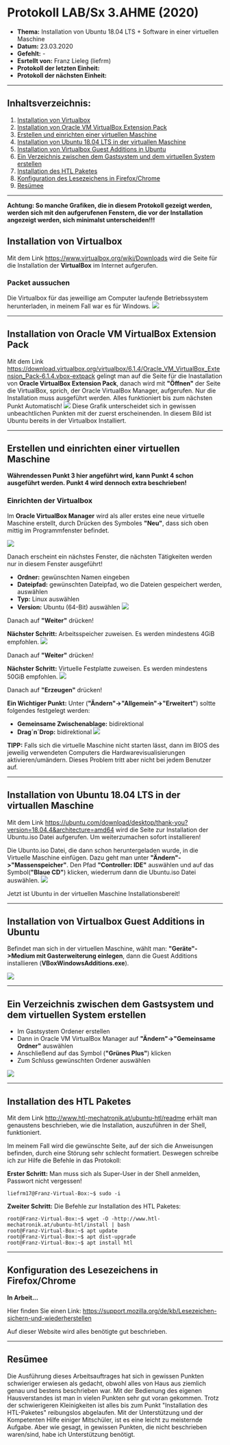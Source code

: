 # Protokoll LAB/Sx 3.AHME (2020)

* **Thema:** Installation von Ubuntu 18.04 LTS + Software in einer virtuellen Maschine
* **Datum:** 23.03.2020
* **Gefehlt:** -
* **Esrtellt von:** Franz Lieleg (liefrm)
* **Protokoll der letzten Einheit:**
* **Protokoll der nächsten Einheit:**


--------------------------------------------------------------------------------------------------------
## Inhaltsverzeichnis:

1. [Installation von Virtualbox](#installatio-von-virtualbox)
1. [Installation von Oracle VM VirtualBox Extension Pack](#installation-von-oracle-vm-virtualbox-extension-pack)
1. [Erstellen und einrichten einer virtuellen Maschine](#erstellen-und-einrichten-einer-virtuellen-maschine)
1. [Installation von Ubuntu 18.04 LTS in der virtuallen Maschine](#installetion-von-ubuntu-18.04-lts-in-der-virtuallen-maschine)
1. [Installation von Virtualbox Guest Additions in Ubuntu](#installation-von-virtualbox-guest-additions-in-ubuntu)
1. [Ein Verzeichnis zwischen dem Gastsystem und dem virtuellen System erstellen](#ein-verzeichnis-zwischen-dem-gastsystem-und-dem-virtuellen-system-erstellen)
1. [Installation des HTL Paketes](#installation-des-htl-paketes)
1. [Konfiguration des Lesezeichens in Firefox/Chrome](#konfiguration-des-lesezeichens-in-firefoxchrome)
1. [Resümee](#resümee)

-------------------------------------------------------------------------------------------------------
**Achtung: So manche Grafiken, die in diesem Protokoll gezeigt  werden, werden sich mit den aufgerufenen Fenstern, die vor der Installation angezeigt werden, sich minimalst unterscheiden!!!**

## Installation von Virtualbox
Mit dem Link https://www.virtualbox.org/wiki/Downloads wird die Seite für die Installation der **VirtualBox** im Internet aufgerufen.

### Packet aussuchen
Die Virtualbox für das jeweillige am Computer laufende Betriebssystem herunterladen, in meinem Fall war es für Windows.
![](https://cdn.discordapp.com/attachments/691664570208616518/692317087728664606/unknown.png)

-----------------------------------------------------------------------------------------------------------
## Installation von Oracle VM VirtualBox Extension Pack
Mit dem Link https://download.virtualbox.org/virtualbox/6.1.4/Oracle_VM_VirtualBox_Extension_Pack-6.1.4.vbox-extpack gelingt man auf die Seite für die Inastallation von **Oracle VirtualBox Extension Pack**, danach wird mit **"Öffnen"** der Seite die VirtualBox, sprich, der Oracle VirtualBox Manager, aufgerufen. Nur die Installation muss ausgeführt werden. Alles funktioniert bis zum nächsten Punkt Automatisch!
![](https://cdn.discordapp.com/attachments/691664570208616518/692322046234853436/unknown.png)
Diese Grafik unterscheidet sich in gewissen unbeachtlichen Punkten mit der zuerst erscheinenden. In diesem Bild ist Ubuntu bereits in der Virtualbox Installiert.

---------------------------------------------------------------------------------------------------------------
## Erstellen und einrichten einer virtuellen Maschine
**Währendessen Punkt 3 hier angeführt wird, kann Punkt 4  schon ausgeführt werden. Punkt 4 wird dennoch extra beschrieben!**

### Einrichten der Virtualbox
Im **Oracle VirtualBox Manager** wird als aller erstes eine neue virtuelle Maschine erstellt, durch Drücken des Symboles **"Neu"**, dass sich oben mittig im Programmfenster befindet.

![](https://cdn.discordapp.com/attachments/691664570208616518/692330649960448020/unknown.png)

Danach erscheint ein nächstes Fenster, die nächsten Tätigkeiten werden nur in diesem Fenster ausgeführt! 
* **Ordner:** gewünschten Namen eingeben
* **Dateipfad:** gewünschten Dateipfad, wo die Dateien gespeichert werden, auswählen
* **Typ:** Linux auswählen
* **Version:** Ubuntu (64-Bit) auswählen
![](https://media.discordapp.net/attachments/691664570208616518/692334047136841748/unknown.png?width=1443&height=617)

Danach auf **"Weiter"** drücken!

**Nächster Schritt:** Arbeitsspeicher zuweisen. Es werden mindestens 4GiB empfohlen.
![](https://media.discordapp.net/attachments/691664570208616518/692336097077755944/unknown.png)

Danach auf **"Weiter"** drücken!

**Nächster Schritt:** Virtuelle Festplatte zuweisen. Es werden mindestens 50GiB empfohlen.
![](https://media.discordapp.net/attachments/691664570208616518/692339161868402738/unknown.png)

Danach auf **"Erzeugen"** drücken!



**Ein Wichtiger Punkt:** Unter (**"Ändern"->"Allgemein"->"Erweitert"**) soltte folgendes festgelegt werden:
* **Gemeinsame Zwischenablage:** bidirektional
* **Drag´n´Drop:** bidirektional
![](https://media.discordapp.net/attachments/691664570208616518/692342307244212276/unknown.png)

**TIPP:** Falls sich die virtuelle Maschine nicht starten lässt, dann im BIOS des jeweilig verwendeten Computers die Hardwarevisualisierungen aktivieren/umändern. Dieses Problem tritt aber nicht bei jedem Benutzer auf.

-------------------------------------------------------------------------------------------------------------------------
## Installation von Ubuntu 18.04 LTS in der virtuallen Maschine
Mit dem Link https://ubuntu.com/download/desktop/thank-you?version=18.04.4&architecture=amd64 wird die Seite zur Installation der Ubuntu.iso Datei aufgerufen. Um weiterzumachen sofort installieren!

 Die Ubunto.iso Datei, die dann schon heruntergeladen wurde, in die Virtuelle Maschine einfügen. Dazu geht man unter **"Ändern"->"Massenspeicher"**. Den Pfad **"Controller: IDE"** auswählen und auf das Symbol(**"Blaue CD"**) klicken, wiederrum dann die Ubuntu.iso Datei auswählen.
![](https://media.discordapp.net/attachments/691664570208616518/692378909374939165/unknown.png)

Jetzt ist Ubuntu in der virtuellen Maschine Installationsbereit!

-------------------------------------------------------------------------------------------------------------------------------------
## Installation von Virtualbox Guest Additions in Ubuntu
Befindet man sich in der virtuellen Maschine, wählt man: **"Geräte"->Medium mit Gasterweiterung einlegen**, dann die Guest Additions installieren (**VBoxWindowsAdditions.exe**).

![](https://media.discordapp.net/attachments/691664570208616518/692384601942786188/unknown.png)

-----------------------------------------------------------------------------------------------------------------------------------
## Ein Verzeichnis zwischen dem Gastsystem und dem virtuellen System erstellen
* Im Gastsystem Ordener erstellen
* Dann in Oracle VM  VirtualBox Manager auf **"Ändern"->"Gemeinsame Ordner"** auswählen
* Anschließend auf das Symbol (**"Grünes Plus"**) klicken
* Zum Schluss gewünschten Ordener auswählen

![](https://cdn.discordapp.com/attachments/691664570208616518/692387478677487646/unknown.png)

------------------------------------------------------------------------------------------------------------------------------------
## Installation des HTL Paketes
Mit dem Link http://www.htl-mechatronik.at/ubuntu-htl/readme erhält man genaustens beschrieben, wie die Installation, auszuführen in der Shell, funktioniert.

Im meinem Fall wird die gewünschte Seite, auf der sich die Anweisungen befinden, durch eine Störung sehr schlecht formatiert. Deswegen schreibe ich zur Hilfe die Befehle in das Protokoll:

**Erster Schritt:** Man muss sich als Super-User in der Shell anmelden, Passwort nicht vergessen!
```
liefrm17@Franz-Virtual-Box:~$ sudo -i
```

**Zweiter Schritt:** Die Befehle zur Installation des HTL Paketes:
```
root@Franz-Virtual-Box:~$ wget -O -http://www.htl-mechatronik.at/ubuntu-htl/install | bash
root@Franz-Virtual-Box:~$ apt update
root@Franz-Virtual-Box:~$ apt dist-upgrade
root@Franz-Virtual-Box:~$ apt install htl
```
------------------------------------------------------------------------------------------------------------------------
## Konfiguration des Lesezeichens in Firefox/Chrome
**In Arbeit...**

Hier finden Sie einen Link: https://support.mozilla.org/de/kb/Lesezeichen-sichern-und-wiederherstellen 

Auf dieser Website wird alles benötigte gut beschrieben.

--------------------------------------------------------------------------------------------------------------------
## Resümee
Die Ausführung dieses Arbeitsauftrages hat sich in gewissen Punkten schwieriger erwiesen als gedacht, obwohl alles von Haus aus ziemlich genau und bestens beschrieben war. Mit der Bedienung des eigenen Hausverstandes ist man in vielen Punkten sehr gut voran gekommen. Trotz der schwierigeren Kleinigkeiten ist alles bis zum Punkt "Installation des HTL-Paketes" reibungslos abgelaufen. Mit der Unterstützung und der Kompetenten Hilfe einiger Mitschüler, ist es eine leicht zu meisternde Aufgabe. Aber wie gesagt, in gewissen Punkten, die nicht beschrieben waren/sind, habe ich Unterstützung benötigt. 

